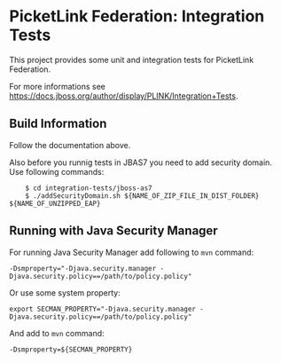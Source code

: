 # PicketLink Federation: Integration Tests #
 
This project provides some unit and integration tests for PicketLink Federation.

For more informations see https://docs.jboss.org/author/display/PLINK/Integration+Tests.

## Build Information ##

Follow the documentation above.

Also before you runnig tests in JBAS7 you need to add security domain. Use following commands:

        $ cd integration-tests/jboss-as7
        $ ./addSecurityDomain.sh ${NAME_OF_ZIP_FILE_IN_DIST_FOLDER} ${NAME_OF_UNZIPPED_EAP}

## Running with Java Security Manager

For running Java Security Manager add following to `mvn` command:

	-Dsmproperty="-Djava.security.manager -Djava.security.policy==/path/to/policy.policy"

Or use some system property:

	export SECMAN_PROPERTY="-Djava.security.manager -Djava.security.policy==/path/to/policy.policy"

And add to `mvn` command:

	-Dsmproperty=${SECMAN_PROPERTY}
